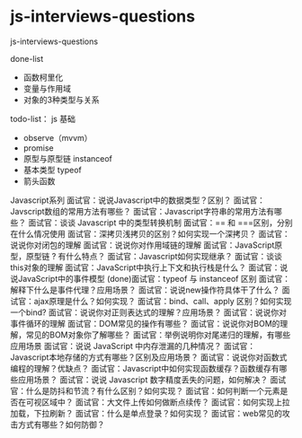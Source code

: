 # js-interviews-questions
js-interviews-questions

done-list
- 函数柯里化
- 变量与作用域
- 对象的3种类型与关系

todo-list：
js 基础
- observe（mvvm）
- promise
- 原型与原型链 instanceof
- 基本类型 typeof
- 箭头函数

Javascript系列
  面试官：说说Javascript中的数据类型？区别？
  面试官：Javscript数组的常用方法有哪些？
  面试官：Javascript字符串的常用方法有哪些？
  面试官：谈谈 Javascript 中的类型转换机制
  面试官：== 和 ===区别，分别在什么情况使用
  面试官：深拷贝浅拷贝的区别？如何实现一个深拷贝？
  面试官：说说你对闭包的理解
  面试官：说说你对作用域链的理解
  面试官：JavaScript原型，原型链 ? 有什么特点？
  面试官：Javascript如何实现继承？
  面试官：谈谈this对象的理解
  面试官：JavaScript中执行上下文和执行栈是什么？
  面试官：说说JavaScript中的事件模型
  (done)面试官：typeof 与 instanceof 区别
  面试官：解释下什么是事件代理？应用场景？
  面试官：说说new操作符具体干了什么？
  面试官：ajax原理是什么？如何实现？
  面试官：bind、call、apply 区别？如何实现一个bind?
  面试官：说说你对正则表达式的理解？应用场景？
  面试官：说说你对事件循环的理解
  面试官：DOM常见的操作有哪些？
  面试官：说说你对BOM的理解，常见的BOM对象你了解哪些？
  面试官：举例说明你对尾递归的理解，有哪些应用场景
  面试官：说说 JavaScript 中内存泄漏的几种情况？
  面试官：Javascript本地存储的方式有哪些？区别及应用场景？
  面试官：说说你对函数式编程的理解？优缺点？
  面试官：Javascript中如何实现函数缓存？函数缓存有哪些应用场景？
  面试官：说说 Javascript 数字精度丢失的问题，如何解决？
  面试官：什么是防抖和节流？有什么区别？如何实现？
  面试官：如何判断一个元素是否在可视区域中？
  面试官：大文件上传如何做断点续传？
  面试官：如何实现上拉加载，下拉刷新？
  面试官：什么是单点登录？如何实现？
  面试官：web常见的攻击方式有哪些？如何防御？
